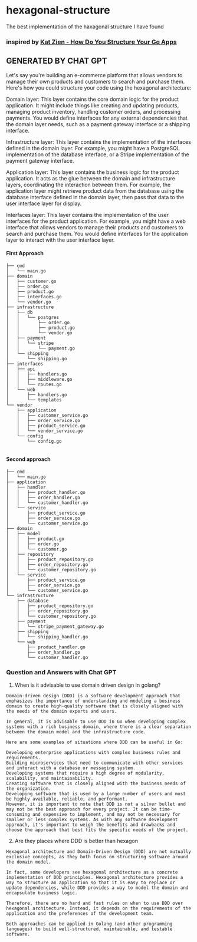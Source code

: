 # hexagonal-structure
The best implementation of the haxagonal structure I have found

### inspired by [Kat Zien - How Do You Structure Your Go Apps](https://www.youtube.com/watch?v=oL6JBUk6tj0&ab_channel=GopherAcademy)

## GENERATED BY CHAT GPT


Let's say you're building an e-commerce platform that allows vendors to manage their own products and customers to search and purchase them. Here's how you could structure your code using the hexagonal architecture:

Domain layer: This layer contains the core domain logic for the product application. It might include things like creating and updating products, managing product inventory, handling customer orders, and processing payments. You would define interfaces for any external dependencies that the domain layer needs, such as a payment gateway interface or a shipping interface.

Infrastructure layer: This layer contains the implementation of the interfaces defined in the domain layer. For example, you might have a PostgreSQL implementation of the database interface, or a Stripe implementation of the payment gateway interface.

Application layer: This layer contains the business logic for the product application. It acts as the glue between the domain and infrastructure layers, coordinating the interaction between them. For example, the application layer might retrieve product data from the database using the database interface defined in the domain layer, then pass that data to the user interface layer for display.

Interfaces layer: This layer contains the implementation of the user interfaces for the product application. For example, you might have a web interface that allows vendors to manage their products and customers to search and purchase them. You would define interfaces for the application layer to interact with the user interface layer.



#### First Approach
```
├── cmd
│   └── main.go
├── domain
│   ├── customer.go
│   ├── order.go
│   ├── product.go
│   ├── interfaces.go
│   └── vendor.go
├── infrastructure
│   ├── db
│   │   └── postgres
│   │       ├── order.go
│   │       ├── product.go
│   │       └── vendor.go
│   ├── payment
│   │   └── stripe
│   │       └── payment.go
│   └── shipping
│       └── shipping.go
├── interfaces
│   ├── api
│   │   ├── handlers.go
│   │   ├── middleware.go
│   │   └── routes.go
│   └── web
│       ├── handlers.go
│       └── templates
└── vendor
    ├── application
    │   ├── customer_service.go
    │   ├── order_service.go
    │   ├── product_service.go
    │   └── vendor_service.go
    └── config
        └── config.go


```


#### Second approach

```
├── cmd
│   └── main.go
├── application
│   ├── handler
│   │   ├── product_handler.go
│   │   ├── order_handler.go
│   │   └── customer_handler.go
│   └── service
│       ├── product_service.go
│       ├── order_service.go
│       └── customer_service.go
├── domain
│   ├── model
│   │   ├── product.go
│   │   ├── order.go
│   │   └── customer.go
│   ├── repository
│   │   ├── product_repository.go
│   │   ├── order_repository.go
│   │   └── customer_repository.go
│   └── service
│       ├── product_service.go
│       ├── order_service.go
│       └── customer_service.go
└── infrastructure
    ├── database
    │   ├── product_repository.go
    │   ├── order_repository.go
    │   └── customer_repository.go
    ├── payment
    │   └── stripe_payment_gateway.go
    ├── shipping
    │   └── shipping_handler.go
    └── web
        ├── product_handler.go
        ├── order_handler.go
        └── customer_handler.go
```

### Question and Answers with Chat GPT

1. When is it advisable to use domain driven design in golang?

```
Domain-driven design (DDD) is a software development approach that emphasizes the importance of understanding and modeling a business domain to create high-quality software that is closely aligned with the needs of the domain experts and users.

In general, it is advisable to use DDD in Go when developing complex systems with a rich business domain, where there is a clear separation between the domain model and the infrastructure code.

Here are some examples of situations where DDD can be useful in Go:

Developing enterprise applications with complex business rules and requirements.
Building microservices that need to communicate with other services and interact with a database or messaging system.
Developing systems that require a high degree of modularity, scalability, and maintainability.
Creating software that is closely aligned with the business needs of the organization.
Developing software that is used by a large number of users and must be highly available, reliable, and performant.
However, it is important to note that DDD is not a silver bullet and may not be the best approach for every project. It can be time-consuming and expensive to implement, and may not be necessary for smaller or less complex systems. As with any software development approach, it's important to weigh the benefits and drawbacks and choose the approach that best fits the specific needs of the project.
```

2. Are they places where DDD is better than hexagon

```
Hexagonal architecture and Domain-Driven Design (DDD) are not mutually exclusive concepts, as they both focus on structuring software around the domain model.

In fact, some developers see hexagonal architecture as a concrete implementation of DDD principles. Hexagonal architecture provides a way to structure an application so that it is easy to replace or update dependencies, while DDD provides a way to model the domain and encapsulate business logic.

Therefore, there are no hard and fast rules on when to use DDD over hexagonal architecture. Instead, it depends on the requirements of the application and the preferences of the development team.

Both approaches can be applied in Golang (and other programming languages) to build well-structured, maintainable, and testable software.
```
